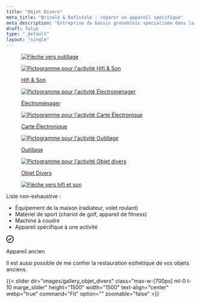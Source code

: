 ```yaml
---
title: "Objet Divers"
meta_title: "Bricole & Rafistole : réparer un appareil spécifique"
meta_description: "Entreprise du bassin grenoblois spécialisée dans la réparation d'objets divers du quotidien, de la maison ou spécifique à une activité."
draft: false
type: "_default"
layout: "single"
---
```


<div class="container_picto">
    <a href="../outillage" class="tertiaire">
        <figure>
            <image src="../../picto/fleche_gauche.svg" alt="Flèche vers outillage" class="pictos">
        </figure>
    </a>
    <a href="../hifi_son"  class="secondaire">
        <figure>
            <image src="../../picto/picto_hifi_son.svg" alt="Pictogramme pour l'activité Hifi & Son" class="pictos">
            <figcaption>
                <p class="legende">Hifi & Son</p>
            </figcaption>
        </figure>
    </a>
    <a href="../electromenager" class="secondaire">
        <figure>
            <image src="../../picto/picto_electromenager.svg" alt="Pictogramme pour l'activité Électroménager" class="pictos">
            <figcaption>
                <p class="legende">Électroménager</p>
            </figcaption>
        </figure>
    </a>
    <a href="../carte_electronique" class="secondaire">
        <figure>
            <image src="../../picto/picto_carte_electronique.svg" alt="Pictogramme pour l'activité Carte Électronique" class="pictos">
            <figcaption>
                <p class="legende">Carte Électronique</p>
            </figcaption>
        </figure>
    </a>
    <a href="../outillage" class="secondaire">
        <figure>
            <image src="../../picto/picto_outillage.svg" alt="Pictogramme pour l'activité Outillage" class="pictos">
            <figcaption>
                <p class="legende">Outillage</p>
            </figcaption>
        </figure>
    </a>
    <a href="../objet_divers" class="">
        <figure>
            <image src="../../picto/picto_objet_divers.svg" alt="Pictogramme pour l'activité Objet divers" class="pictos">
            <figcaption>
                <p class="legende principale secondaire">Objet Divers</p>
            </figcaption>
        </figure>
    </a>
    <a href="../hifi_son" class="tertiaire">
        <figure>
            <image src="../../picto/fleche_droite.svg" alt="Flèche vers hifi et son" class="pictos">
        </figure>
    </a>
</div>

Liste non-exhaustive :
- Équipement de la maison (radiateur, volet roulant)
- Matériel de sport (chariot de golf, appareil de fitness)
- Machine à coudre
- Appareil spécifique à une activité


<div class="notice tip mt-10 mb-10">
  <div class="notice-head">
      <svg
        width="20"
        height="20"
        viewBox="0 0 24 24"
        fill="none"
        xmlns="http://www.w3.org/2000/svg">
        <path
          fillRule="evenodd"
          clipRule="evenodd"
          d="M12 0C18.6274 0 24 5.37258 24 12C24 18.6274 18.6274 24 12 24C5.37258 24 0 18.6274 0 12C0 5.37258 5.37258 0 12 0ZM12 2.4C6.69807 2.4 2.4 6.69807 2.4 12C2.4 17.3019 6.69807 21.6 12 21.6C17.3019 21.6 21.6 17.3019 21.6 12C21.6 6.69807 17.3019 2.4 12 2.4ZM15.9515 7.55147L9.6 13.9029L8.04853 12.3515C7.5799 11.8828 6.8201 11.8828 6.35147 12.3515C5.88284 12.8201 5.88284 13.5799 6.35147 14.0485L8.75147 16.4485C9.2201 16.9172 9.9799 16.9172 10.4485 16.4485L17.6485 9.24853C18.1172 8.7799 18.1172 8.0201 17.6485 7.55147C17.1799 7.08284 16.4201 7.08284 15.9515 7.55147Z"
          fill="currentColor" />
      </svg>
    <p>Appareil ancien</p>
  </div>
  <div class="notice-body"><p>Il est aussi possible de me confier la restauration esthétique de vos objets anciens.</p></div>
</div>



{{< slider dir="images/gallery_objet_divers" class="max-w-[700px] ml-0 t-10 marge_slider" height="1500" width="1500" text-align="center" webp="true" command="Fit" option="" zoomable="false" >}}